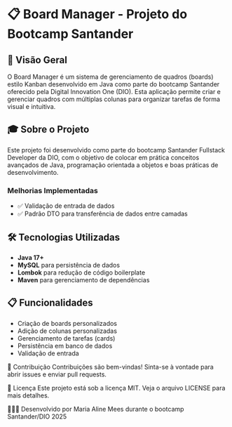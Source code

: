 # 📋 Board Manager - Projeto do Bootcamp Santander

## 🚀 Visão Geral
O Board Manager é um sistema de gerenciamento de quadros (boards) estilo Kanban desenvolvido em Java como parte do bootcamp Santander oferecido pela Digital Innovation One (DIO). Esta aplicação permite criar e gerenciar quadros com múltiplas colunas para organizar tarefas de forma visual e intuitiva.

## 🎓 Sobre o Projeto
Este projeto foi desenvolvido como parte do bootcamp Santander Fullstack Developer da DIO, com o objetivo de colocar em prática conceitos avançados de Java, programação orientada a objetos e boas práticas de desenvolvimento.

### Melhorias Implementadas
- ✅ Validação de entrada de dados
- ✅ Padrão DTO para transferência de dados entre camadas

## 🛠️ Tecnologias Utilizadas
- **Java 17+**
- **MySQL** para persistência de dados
- **Lombok** para redução de código boilerplate
- **Maven** para gerenciamento de dependências

## 📋 Funcionalidades
- Criação de boards personalizados
- Adição de colunas personalizadas
- Gerenciamento de tarefas (cards)
- Persistência em banco de dados
- Validação de entrada

🤝 Contribuição
Contribuições são bem-vindas! Sinta-se à vontade para abrir issues e enviar pull requests.

📄 Licença
Este projeto está sob a licença MIT. Veja o arquivo LICENSE para mais detalhes.

👩🏻‍💻 Desenvolvido por Maria Aline Mees durante o bootcamp Santander/DIO 2025
